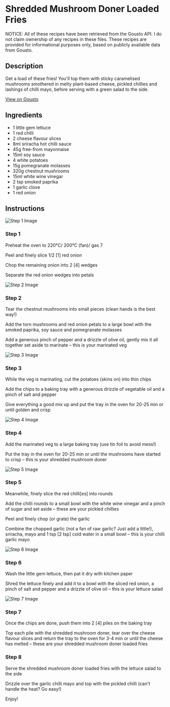 #  Shredded Mushroom Doner Loaded Fries

NOTICE: All of these recipes have been retrieved from the Gousto API. I do not claim ownership of any recipes in these files. These recipes are provided for informational purposes only, based on publicly available data from Gousto.

## Description

Get a load of these fries! You'll top them with sticky caramelised mushrooms smothered in melty plant-based cheese, pickled chillies and lashings of chilli mayo, before serving with a green salad to the side.

[View on Gousto](https://www.gousto.co.uk/recipes/cookbook/shredded-mushroom-doner-loaded-fries)

## Ingredients

- 1 little gem lettuce
- 1 red chilli
- 2 cheese flavour slices
- 8ml sriracha hot chilli sauce
- 45g free-from mayonnaise
- 15ml soy sauce
- 4 white potatoes
- 15g pomegranate molasses
- 320g chestnut mushrooms
- 15ml white wine vinegar
- 2 tsp smoked paprika
- 1 garlic clove
- 1 red onion

## Instructions

![Step 1 Image](https://production-media.gousto.co.uk/cms/recipe-step-image/step-1-1608570131123-x200.jpg)

### Step 1

Preheat the oven to 220°C/ 200°C (fan)/ gas 7

Peel and finely slice 1/2<span class="text-danger"> [1]</span> red onion

Chop the remaining onion into 2 <span class="text-danger">[4] </span>wedges

Separate the red onion wedges into petals

![Step 2 Image](https://production-media.gousto.co.uk/cms/recipe-step-image/step-2-1608570134564-x200.jpg)

### Step 2

Tear the chestnut mushrooms into small pieces (clean hands is the best way!)

Add the torn mushrooms and red onion petals to a large bowl with the smoked paprika, soy sauce and pomegranate molasses

Add a generous pinch of pepper and a drizzle of olive oil, gently mix it all together set aside to marinate – this is your marinated veg

![Step 3 Image](https://production-media.gousto.co.uk/cms/recipe-step-image/step-3-1608570150422-x200.jpg)

### Step 3

While the veg is marinating, cut the potatoes (skins on) into thin chips

Add the chips to a baking tray with a generous drizzle of vegetable oil and a pinch of salt and pepper

Give everything a good mix up and put the tray in the oven for 20-25 min or until golden and crisp

![Step 4 Image](https://production-media.gousto.co.uk/cms/recipe-step-image/step-4-1608570161836-x200.jpg)

### Step 4

Add the marinated veg to a large baking tray (use tin foil to avoid mess!)

Put the tray in the oven for 20-25 min or until the mushrooms have started to crisp – this is your shredded mushroom doner

![Step 5 Image](https://production-media.gousto.co.uk/cms/recipe-step-image/step-5-1608570167047-x200.jpg)

### Step 5

Meanwhile, finely slice the red chilli<span class="text-danger">[es]</span> into rounds

Add the chilli rounds to a small bowl with the white wine vinegar and a pinch of sugar and set aside – these are your pickled chillies

Peel and finely chop (or grate) the garlic

Combine the chopped garlic (not a fan of raw garlic? Just add a little!), sriracha, mayo and 1 tsp <span class="text-danger">[2 tsp]</span> cold water in a small bowl – this is your chilli garlic mayo

![Step 6 Image](https://production-media.gousto.co.uk/cms/recipe-step-image/step-6-1608570177984-x200.jpg)

### Step 6

Wash the little gem lettuce, then pat it dry with kitchen paper

Shred the lettuce finely and add it to a bowl with the sliced red onion, a pinch of salt and pepper and a drizzle of olive oil – this is your lettuce salad

![Step 7 Image](https://production-media.gousto.co.uk/cms/recipe-step-image/step-7-1608570184383-x200.jpg)

### Step 7

Once the chips are done, push them into 2 <span class="text-danger">[4]</span> piles on the baking tray

Top each pile with the shredded mushroom doner, tear over the cheese flavour slices and return the tray to the oven for 3-4 min or until the cheese has melted – these are your shredded mushroom doner loaded fries

### Step 8

Serve the shredded mushroom doner loaded fries with the lettuce salad to the side

Drizzle over the garlic chilli mayo and top with the pickled chilli (can't handle the heat? Go easy!)

Enjoy!


